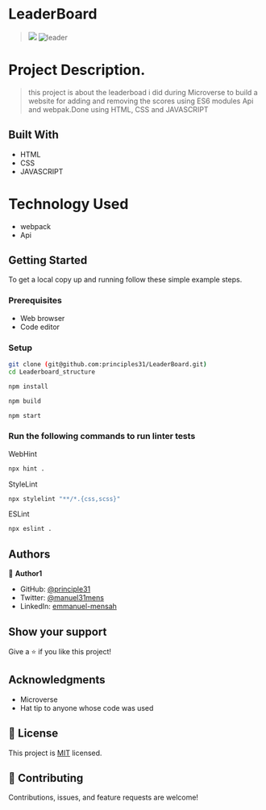 # LeaderBoard
> ![](https://img.shields.io/badge/Microverse-blueviolet)
> ![leader](https://user-images.githubusercontent.com/90258833/210363448-c4ebb5f0-807a-460b-9cd6-f7c0f3aeb3b0.PNG)

# Project Description.
> this project is about the leaderboad i did during Microverse to build a website for adding and removing the scores using ES6 modules Api and webpak.Done using HTML, CSS and JAVASCRIPT
## Built With
- HTML
- CSS
- JAVASCRIPT

# Technology Used
- webpack
- Api

## Getting Started
To get a local copy up and running follow these simple example steps.
### Prerequisites
- Web browser
- Code editor
### Setup
```bash
git clone (git@github.com:principles31/LeaderBoard.git)
cd Leaderboard_structure
```


```bash
npm install
```

```bash
npm build
```

```bash
npm start
```

### Run the following commands to run linter tests

WebHint
```bash
npx hint .
```

StyleLint
```bash
npx stylelint "**/*.{css,scss}"
```

ESLint
```bash
npx eslint .
```
## Authors

👤 **Author1**

-  GitHub: [@principle31](https://github.com/principles31)
- Twitter: [@manuel31mens](https://Twiter.com/@Manuel31mens)
- LinkedIn: [emmanuel-mensah](www.linkedin.com/in/emmanuel-mensah-6a044922a)

## Show your support

Give a ⭐️ if you like this project!

## Acknowledgments
- Microverse
- Hat tip to anyone whose code was used

## 📝 License

This project is [MIT](https://git@github.com:principles31/LeaderBoard.git/blob/dev_branch/LICENSE) licensed.

## 🤝 Contributing

Contributions, issues, and feature requests are welcome!
